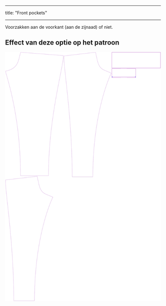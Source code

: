 - - -
title: "Front pockets"
- - -

Voorzakken aan de voorkant (aan de zijnaad) of niet.

## Effect van deze optie op het patroon

![Deze afbeelding toont het effect van deze optie door meerdere varianten die een andere waarde hebben voor deze optie te vervangen](paco_frontpockets_sample.svg "Effect of this option on the pattern")
